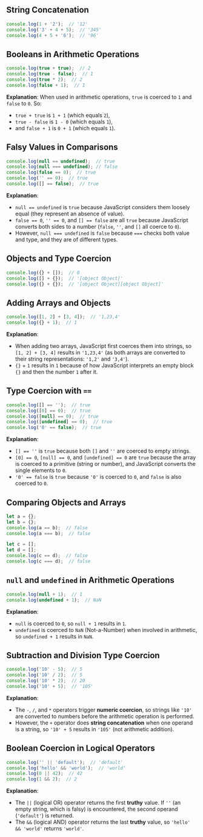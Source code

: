 
## String Concatenation
```js
console.log(1 + '2');  // '12'
console.log('3' + 4 + 5);  // '345'
console.log(4 + 5 + '6');  // '96'

```

## Booleans in Arithmetic Operations
```js
console.log(true + true);  // 2
console.log(true - false);  // 1
console.log(true * 2);  // 2
console.log(false + 1);  // 1

```
**Explanation**: When used in arithmetic operations, `true` is coerced to `1` and `false` to `0`. So:

- `true + true` is `1 + 1` (which equals `2`),
- `true - false` is `1 - 0` (which equals `1`),
- and `false + 1` is `0 + 1` (which equals `1`).


## Falsy Values in Comparisons
```js
console.log(null == undefined);  // true
console.log(null === undefined); // false
console.log(false == 0);  // true
console.log('' == 0);  // true
console.log([] == false);  // true

```
**Explanation**:

- `null == undefined` is `true` because JavaScript considers them loosely equal (they represent an absence of value).
- `false == 0`, `'' == 0`, and `[] == false` are all `true` because JavaScript converts both sides to a number (`false`, `''`, and `[]` all coerce to `0`).
- However, `null === undefined` is `false` because `===` checks both value and type, and they are of different types.

## Objects and Type Coercion
```js
console.log({} + []);  // 0
console.log([] + {});  // '[object Object]'
console.log({} + {});  // '[object Object][object Object]'

```

## Adding Arrays and Objects
```js
console.log([1, 2] + [3, 4]);  // '1,23,4'
console.log({} + 1);  // 1
```

**Explanation**:

- When adding two arrays, JavaScript first coerces them into strings, so `[1, 2] + [3, 4]` results in `'1,23,4'` (as both arrays are converted to their string representations: `'1,2'` and `'3,4'`).
- `{}` + `1` results in `1` because of how JavaScript interprets an empty block `{}` and then the number `1` after it.

## Type Coercion with `==`
```js
console.log([] == '');  // true
console.log([0] == 0);  // true
console.log([null] == 0);  // true
console.log([undefined] == 0);  // true
console.log('0' == false);  // true

```
**Explanation**:

- `[] == ''` is `true` because both `[]` and `''` are coerced to empty strings.
- `[0] == 0`, `[null] == 0`, and `[undefined] == 0` are `true` because the array is coerced to a primitive (string or number), and JavaScript converts the single elements to `0`.
- `'0' == false` is `true` because `'0'` is coerced to `0`, and `false` is also coerced to `0`.

## Comparing Objects and Arrays
```js
let a = {};
let b = {};
console.log(a == b);  // false
console.log(a === b);  // false

let c = [];
let d = [];
console.log(c == d);  // false
console.log(c === d);  // false

```

## `null` and `undefined` in Arithmetic Operations
```js
console.log(null + 1);  // 1
console.log(undefined + 1);  // NaN
```

**Explanation**:

- `null` is coerced to `0`, so `null + 1` results in `1`.
- `undefined` is coerced to `NaN` (Not-a-Number) when involved in arithmetic, so `undefined + 1` results in `NaN`.

## Subtraction and Division Type Coercion
```js
console.log('10' - 5);  // 5
console.log('10' / 2);  // 5
console.log('10' * 2);  // 20
console.log('10' + 5);  // '105'
```

**Explanation**:

- The `-`, `/`, and `*` operators trigger **numeric coercion**, so strings like `'10'` are converted to numbers before the arithmetic operation is performed.
- However, the `+` operator does **string concatenation** when one operand is a string, so `'10' + 5` results in `'105'` (not arithmetic addition).

## Boolean Coercion in Logical Operators
```js
console.log('' || 'default');  // 'default'
console.log('hello' && 'world');  // 'world'
console.log(0 || 42);  // 42
console.log(1 && 2);  // 2
```
**Explanation**:

- The `||` (logical OR) operator returns the first **truthy** value. If `''` (an empty string, which is falsy) is encountered, the second operand (`'default'`) is returned.
- The `&&` (logical AND) operator returns the last **truthy** value, so `'hello' && 'world'` returns `'world'`.

